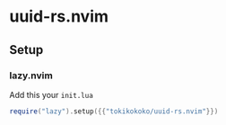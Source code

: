 # uuid-rs.nvim
## Setup
### lazy.nvim

Add this your `init.lua`

```lua
require("lazy").setup({{"tokikokoko/uuid-rs.nvim"}})
```

